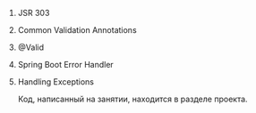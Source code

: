 1. JSR 303
2. Common Validation Annotations
3. @Valid
4. Spring Boot Error Handler
5. Handling Exceptions

   Код, написанный на занятии, находится в разделе проекта.